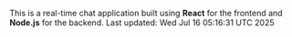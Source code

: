 This is a real-time chat application built using **React** for the frontend and **Node.js** for the backend.
Last updated: Wed Jul 16 05:16:31 UTC 2025
